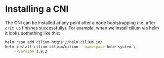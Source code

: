 # Installing a CNI

The CNI can be installed at any point after a node bootstrapping (i.e. after `crit up` finishes successfully). For example, when we install cilium via helm it looks something like this:

```sh
helm repo add cilium https://helm.cilium.io/
helm install cilium cilium/cilium --namespace kube-system \
    --version 1.8.2
```
